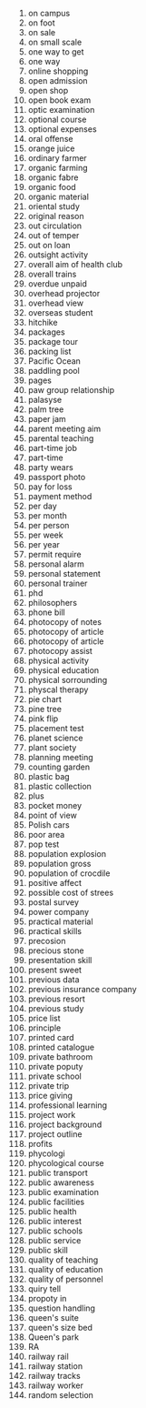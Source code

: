 1. on campus
2. on foot
3. on sale
4. on small scale
5. one way to get
6. one way
7. online shopping
8. open admission
9. open shop
10. open book exam
11. optic examination
12. optional course
13. optional expenses
14. oral offense
15. orange juice
16. ordinary farmer
17. organic farming
18. organic fabre
19. organic food
20. organic material
21. oriental study
22. original reason
23. out circulation
24. out of temper
25. out on loan
26. outsight activity
27. overall aim of health club
28. overall trains
29. overdue unpaid
30. overhead projector
31. overhead view
32. overseas student
33. hitchike
34. packages
35. package tour
36. packing list
37. Pacific Ocean
38. paddling pool
39. pages
40. paw group relationship
41. palasyse
42. palm tree
43. paper jam
44. parent meeting aim
45. parental teaching
46. part-time job
47. part-time
48. party wears
49. passport photo
50. pay for loss
51. payment method
52. per day
53. per month
54. per person
55. per week
56. per year
57. permit require
58. personal alarm
59. personal statement
60. personal trainer
61. phd
62. philosophers
63. phone bill
64. photocopy of notes
65. photocopy of article
66. photocopy of article
67. photocopy assist
68. physical activity
69. physical education
70. physical sorrounding
71. physcal therapy
72. pie chart
73. pine tree
74. pink flip
75. placement test
76. planet science
77. plant society
78. planning meeting
79. counting garden
80. plastic bag
81. plastic collection
82. plus
83. pocket money
84. point of view
85. Polish cars
86. poor area
87. pop test
88. population explosion
89. population gross
90. population of crocdile
91. positive affect
92. possible cost of strees
93. postal survey
94. power company
95. practical material
96. practical skills
97. precosion
98. precious stone
99. presentation skill
100. present sweet
101. previous data
102. previous insurance company
103. previous resort
104. previous study
105. price list
106. principle
107. printed card
108. printed catalogue
109. private bathroom
110. private poputy
111. private school
112. private trip
113. price giving
114. professional learning
115. project work
116. project background
117. project outline
118. profits
119. phycologi
120. phycological course
121. public transport
122. public awareness
123. public examination
124. public facilities
125. public health
126. public interest
127. public schools
128. public service
129. public skill
130. quality of teaching
131. quality of education
132. quality of personnel
133. quiry tell
134. propoty in
135. question handling
136. queen's suite
137. queen's size bed
138. Queen's park
139. RA
140. railway rail
141. railway station
142. railway tracks
143. railway worker
144. random selection